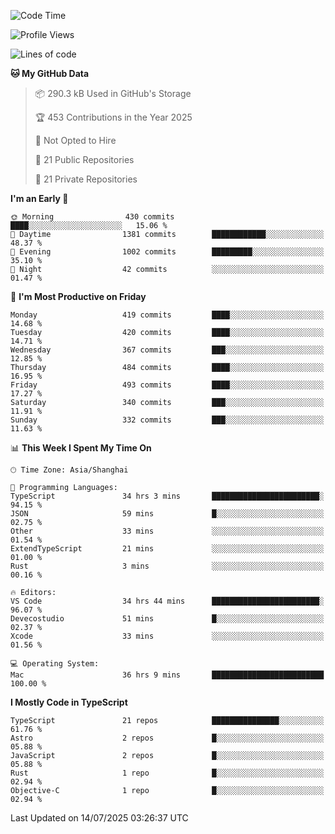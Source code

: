 <!--START_SECTION:waka-->
![Code Time](http://img.shields.io/badge/Code%20Time-3%2C846%20hrs%2045%20mins-blue)

![Profile Views](http://img.shields.io/badge/Profile%20Views-1-blue)

![Lines of code](https://img.shields.io/badge/From%20Hello%20World%20I%27ve%20Written-3.2%20million%20lines%20of%20code-blue)

**🐱 My GitHub Data** 

> 📦 290.3 kB Used in GitHub's Storage 
 > 
> 🏆 453 Contributions in the Year 2025
 > 
> 🚫 Not Opted to Hire
 > 
> 📜 21 Public Repositories 
 > 
> 🔑 21 Private Repositories 
 > 
**I'm an Early 🐤** 

```text
🌞 Morning                430 commits         ████░░░░░░░░░░░░░░░░░░░░░   15.06 % 
🌆 Daytime                1381 commits        ████████████░░░░░░░░░░░░░   48.37 % 
🌃 Evening                1002 commits        █████████░░░░░░░░░░░░░░░░   35.10 % 
🌙 Night                  42 commits          ░░░░░░░░░░░░░░░░░░░░░░░░░   01.47 % 
```
📅 **I'm Most Productive on Friday** 

```text
Monday                   419 commits         ████░░░░░░░░░░░░░░░░░░░░░   14.68 % 
Tuesday                  420 commits         ████░░░░░░░░░░░░░░░░░░░░░   14.71 % 
Wednesday                367 commits         ███░░░░░░░░░░░░░░░░░░░░░░   12.85 % 
Thursday                 484 commits         ████░░░░░░░░░░░░░░░░░░░░░   16.95 % 
Friday                   493 commits         ████░░░░░░░░░░░░░░░░░░░░░   17.27 % 
Saturday                 340 commits         ███░░░░░░░░░░░░░░░░░░░░░░   11.91 % 
Sunday                   332 commits         ███░░░░░░░░░░░░░░░░░░░░░░   11.63 % 
```


📊 **This Week I Spent My Time On** 

```text
🕑︎ Time Zone: Asia/Shanghai

💬 Programming Languages: 
TypeScript               34 hrs 3 mins       ████████████████████████░   94.15 % 
JSON                     59 mins             █░░░░░░░░░░░░░░░░░░░░░░░░   02.75 % 
Other                    33 mins             ░░░░░░░░░░░░░░░░░░░░░░░░░   01.54 % 
ExtendTypeScript         21 mins             ░░░░░░░░░░░░░░░░░░░░░░░░░   01.00 % 
Rust                     3 mins              ░░░░░░░░░░░░░░░░░░░░░░░░░   00.16 % 

🔥 Editors: 
VS Code                  34 hrs 44 mins      ████████████████████████░   96.07 % 
Devecostudio             51 mins             █░░░░░░░░░░░░░░░░░░░░░░░░   02.37 % 
Xcode                    33 mins             ░░░░░░░░░░░░░░░░░░░░░░░░░   01.56 % 

💻 Operating System: 
Mac                      36 hrs 9 mins       █████████████████████████   100.00 % 
```

**I Mostly Code in TypeScript** 

```text
TypeScript               21 repos            ███████████████░░░░░░░░░░   61.76 % 
Astro                    2 repos             █░░░░░░░░░░░░░░░░░░░░░░░░   05.88 % 
JavaScript               2 repos             █░░░░░░░░░░░░░░░░░░░░░░░░   05.88 % 
Rust                     1 repo              █░░░░░░░░░░░░░░░░░░░░░░░░   02.94 % 
Objective-C              1 repo              █░░░░░░░░░░░░░░░░░░░░░░░░   02.94 % 
```




 Last Updated on 14/07/2025 03:26:37 UTC
<!--END_SECTION:waka-->